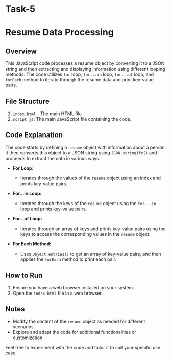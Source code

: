 # Task-5

# Resume Data Processing

## Overview

This JavaScript code processes a resume object by converting it to a JSON string and then extracting and displaying information using different looping methods. The code utilizes `for` loop, `for...in` loop, `for...of` loop, and `forEach` method to iterate through the resume data and print key-value pairs.

## File Structure

1. `index.html` - The main HTML file
2. `script.js`: The main JavaScript file containing the code.

## Code Explanation

The code starts by defining a `resume` object with information about a person. It then converts this object to a JSON string using `JSON.stringify()` and proceeds to extract the data in various ways.

- **For Loop:**

  - Iterates through the values of the `resume` object using an index and prints key-value pairs.

- **For...in Loop:**

  - Iterates through the keys of the `resume` object using the `for...in` loop and prints key-value pairs.

- **For...of Loop:**

  - Iterates through an array of keys and prints key-value pairs using the keys to access the corresponding values in the `resume` object.

- **For Each Method:**

  - Uses `Object.entries()` to get an array of key-value pairs, and then applies the `forEach` method to print each pair.

How to Run
----------

1.  Ensure you have a web browser installed on your system.
2.  Open the `index.html` file in a web browser.

## Notes

- Modify the content of the `resume` object as needed for different scenarios.
- Explore and adapt the code for additional functionalities or customization.

Feel free to experiment with the code and tailor it to suit your specific use case.
